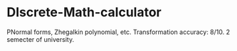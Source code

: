# DIscrete-Math-calculator
PNormal forms, Zhegalkin polynomial, etc. Transformation accuracy: 8/10. 2 semecter of university. 
